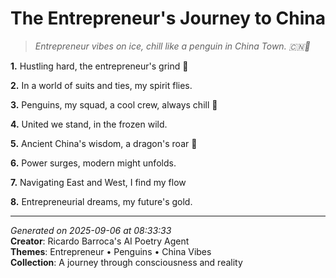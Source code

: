 # The Entrepreneur's Journey to China

> *Entrepreneur vibes on ice, chill like a penguin in China Town. 🇨🇳🐧*

**1.** Hustling hard, the entrepreneur's grind 💼


**2.** In a world of suits and ties, my spirit flies.


**3.** Penguins, my squad, a cool crew, always chill 🐧


**4.** United we stand, in the frozen wild.


**5.** Ancient China's wisdom, a dragon's roar 🏮


**6.** Power surges, modern might unfolds.


**7.** Navigating East and West, I find my flow


**8.** Entrepreneurial dreams, my future's gold.



---

*Generated on 2025-09-06 at 08:33:33*  
**Creator**: Ricardo Barroca's AI Poetry Agent  
**Themes**: Entrepreneur • Penguins • China Vibes  
**Collection**: A journey through consciousness and reality
